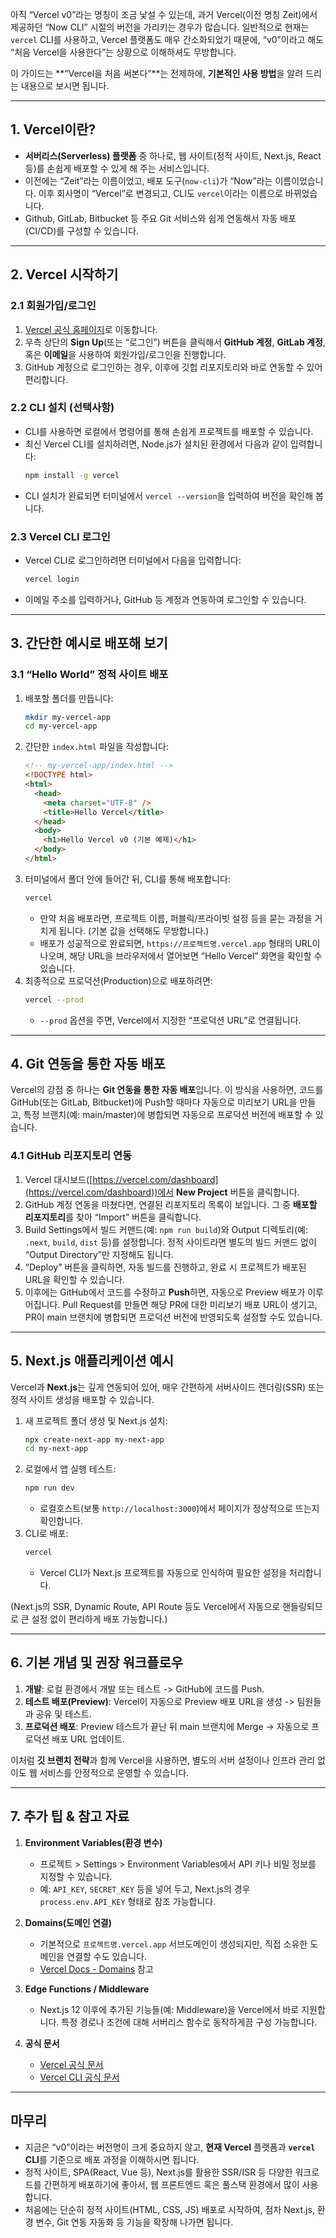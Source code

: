 아직 “Vercel v0”라는 명칭이 조금 낯설 수 있는데, 과거 Vercel(이전 명칭 Zeit)에서 제공하던 “Now CLI” 시절의 버전을 가리키는 경우가 많습니다. 일반적으로 현재는 `vercel` CLI를 사용하고, Vercel 플랫폼도 매우 간소화되었기 때문에, “v0”이라고 해도 “처음 Vercel을 사용한다”는 상황으로 이해하셔도 무방합니다.

이 가이드는 **“Vercel을 처음 써본다”**는 전제하에, **기본적인 사용 방법**을 알려 드리는 내용으로 보시면 됩니다.

---

## 1. Vercel이란?

- **서버리스(Serverless) 플랫폼** 중 하나로, 웹 사이트(정적 사이트, Next.js, React 등)를 손쉽게 배포할 수 있게 해 주는 서비스입니다.
- 이전에는 “Zeit”라는 이름이었고, 배포 도구(`now-cli`)가 “Now”라는 이름이었습니다. 이후 회사명이 “Vercel”로 변경되고, CLI도 `vercel`이라는 이름으로 바뀌었습니다.
- Github, GitLab, Bitbucket 등 주요 Git 서비스와 쉽게 연동해서 자동 배포(CI/CD)를 구성할 수 있습니다.

---

## 2. Vercel 시작하기

### 2.1 회원가입/로그인
1. [Vercel 공식 홈페이지](https://vercel.com/)로 이동합니다.
2. 우측 상단의 **Sign Up**(또는 “로그인”) 버튼을 클릭해서 **GitHub 계정**, **GitLab 계정**, 혹은 **이메일**을 사용하여 회원가입/로그인을 진행합니다.  
3. GitHub 계정으로 로그인하는 경우, 이후에 깃헙 리포지토리와 바로 연동할 수 있어 편리합니다.

### 2.2 CLI 설치 (선택사항)
- CLI를 사용하면 로컬에서 명령어를 통해 손쉽게 프로젝트를 배포할 수 있습니다.
- 최신 Vercel CLI를 설치하려면, Node.js가 설치된 환경에서 다음과 같이 입력합니다:
  ```bash
  npm install -g vercel
  ```
- CLI 설치가 완료되면 터미널에서 `vercel --version`을 입력하여 버전을 확인해 봅니다.

### 2.3 Vercel CLI 로그인
- Vercel CLI로 로그인하려면 터미널에서 다음을 입력합니다:
  ```bash
  vercel login
  ```
- 이메일 주소를 입력하거나, GitHub 등 계정과 연동하여 로그인할 수 있습니다.

---

## 3. 간단한 예시로 배포해 보기

### 3.1 “Hello World” 정적 사이트 배포

1. 배포할 폴더를 만듭니다:
   ```bash
   mkdir my-vercel-app
   cd my-vercel-app
   ```
2. 간단한 `index.html` 파일을 작성합니다:
   ```html
   <!-- my-vercel-app/index.html -->
   <!DOCTYPE html>
   <html>
     <head>
       <meta charset="UTF-8" />
       <title>Hello Vercel</title>
     </head>
     <body>
       <h1>Hello Vercel v0 (기본 예제)</h1>
     </body>
   </html>
   ```
3. 터미널에서 폴더 안에 들어간 뒤, CLI를 통해 배포합니다:
   ```bash
   vercel
   ```
   - 만약 처음 배포라면, 프로젝트 이름, 퍼블릭/프라이빗 설정 등을 묻는 과정을 거치게 됩니다. (기본 값을 선택해도 무방합니다.)
   - 배포가 성공적으로 완료되면, `https://프로젝트명.vercel.app` 형태의 URL이 나오며, 해당 URL을 브라우저에서 열어보면 “Hello Vercel” 화면을 확인할 수 있습니다.
4. 최종적으로 프로덕션(Production)으로 배포하려면:
   ```bash
   vercel --prod
   ```
   - `--prod` 옵션을 주면, Vercel에서 지정한 “프로덕션 URL”로 연결됩니다.

---

## 4. Git 연동을 통한 자동 배포

Vercel의 강점 중 하나는 **Git 연동을 통한 자동 배포**입니다. 이 방식을 사용하면, 코드를 GitHub(또는 GitLab, Bitbucket)에 Push할 때마다 자동으로 미리보기 URL을 만들고, 특정 브랜치(예: main/master)에 병합되면 자동으로 프로덕션 버전에 배포할 수 있습니다.

### 4.1 GitHub 리포지토리 연동

1. Vercel 대시보드([https://vercel.com/dashboard](https://vercel.com/dashboard))에서 **New Project** 버튼을 클릭합니다.
2. GitHub 계정 연동을 마쳤다면, 연결된 리포지토리 목록이 보입니다. 그 중 **배포할 리포지토리**를 찾아 “Import” 버튼을 클릭합니다.
3. Build Settings에서 빌드 커맨드(예: `npm run build`)와 Output 디렉토리(예: `.next`, `build`, `dist` 등)를 설정합니다. 정적 사이트라면 별도의 빌드 커맨드 없이 “Output Directory”만 지정해도 됩니다.
4. “Deploy” 버튼을 클릭하면, 자동 빌드를 진행하고, 완료 시 프로젝트가 배포된 URL을 확인할 수 있습니다.
5. 이후에는 GitHub에서 코드를 수정하고 **Push**하면, 자동으로 Preview 배포가 이루어집니다. Pull Request를 만들면 해당 PR에 대한 미리보기 배포 URL이 생기고, PR이 main 브랜치에 병합되면 프로덕션 버전에 반영되도록 설정할 수도 있습니다.

---

## 5. Next.js 애플리케이션 예시

Vercel과 **Next.js**는 깊게 연동되어 있어, 매우 간편하게 서버사이드 렌더링(SSR) 또는 정적 사이트 생성을 배포할 수 있습니다.

1. 새 프로젝트 폴더 생성 및 Next.js 설치:
   ```bash
   npx create-next-app my-next-app
   cd my-next-app
   ```
2. 로컬에서 앱 실행 테스트:
   ```bash
   npm run dev
   ```
   - 로컬호스트(보통 `http://localhost:3000`)에서 페이지가 정상적으로 뜨는지 확인합니다.
3. CLI로 배포:
   ```bash
   vercel
   ```
   - Vercel CLI가 Next.js 프로젝트를 자동으로 인식하여 필요한 설정을 처리합니다.

(Next.js의 SSR, Dynamic Route, API Route 등도 Vercel에서 자동으로 핸들링되므로 큰 설정 없이 편리하게 배포 가능합니다.)

---

## 6. 기본 개념 및 권장 워크플로우

1. **개발**: 로컬 환경에서 개발 또는 테스트 -> GitHub에 코드를 Push.
2. **테스트 배포(Preview)**: Vercel이 자동으로 Preview 배포 URL을 생성 -> 팀원들과 공유 및 테스트.
3. **프로덕션 배포**: Preview 테스트가 끝난 뒤 main 브랜치에 Merge -> 자동으로 프로덕션 배포 URL 업데이트.

이처럼 **깃 브랜치 전략**과 함께 Vercel을 사용하면, 별도의 서버 설정이나 인프라 관리 없이도 웹 서비스를 안정적으로 운영할 수 있습니다.

---

## 7. 추가 팁 & 참고 자료

1. **Environment Variables(환경 변수)**  
   - 프로젝트 > Settings > Environment Variables에서 API 키나 비밀 정보를 지정할 수 있습니다.  
   - 예: `API_KEY`, `SECRET_KEY` 등을 넣어 두고, Next.js의 경우 `process.env.API_KEY` 형태로 참조 가능합니다.

2. **Domains(도메인 연결)**  
   - 기본적으로 `프로젝트명.vercel.app` 서브도메인이 생성되지만, 직접 소유한 도메인을 연결할 수도 있습니다.  
   - [Vercel Docs - Domains](https://vercel.com/docs/concepts/projects/domains) 참고

3. **Edge Functions / Middleware**  
   - Next.js 12 이후에 추가된 기능들(예: Middleware)을 Vercel에서 바로 지원합니다. 특정 경로나 조건에 대해 서버리스 함수로 동작하게끔 구성 가능합니다.

4. **공식 문서**  
   - [Vercel 공식 문서](https://vercel.com/docs)  
   - [Vercel CLI 공식 문서](https://vercel.com/docs/cli)

---

## 마무리

- 지금은 “v0”이라는 버전명이 크게 중요하지 않고, **현재 Vercel** 플랫폼과 **`vercel` CLI**를 기준으로 배포 과정을 이해하시면 됩니다.
- 정적 사이트, SPA(React, Vue 등), Next.js를 활용한 SSR/ISR 등 다양한 워크로드를 간편하게 배포하기에 좋아서, 웹 프론트엔드 혹은 풀스택 환경에서 많이 사용합니다.
- 처음에는 단순히 정적 사이트(HTML, CSS, JS) 배포로 시작하여, 점차 Next.js, 환경 변수, Git 연동 자동화 등 기능을 확장해 나가면 됩니다.